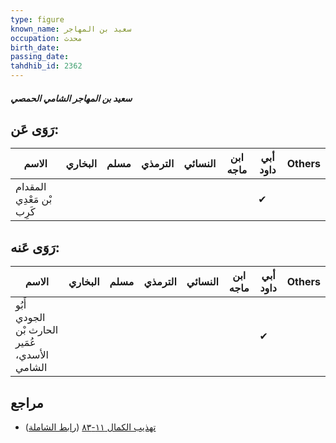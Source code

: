 ```yaml
---
type: figure
known_name: سعيد بن المهاجر
occupation: محدث
birth_date:
passing_date:
tahdhib_id: 2362
---
```

##### سعيد بن المهاجر الشامي الحمصي

## رَوَى عَن:
| الاسم                     | البخاري | مسلم | الترمذي | النسائي | ابن ماجه | أبي داود | Others |
| ------------------------- | ------- | ---- | ------- | ------- | -------- | -------- | ------ |
| المقدام بْن مَعْدِي كَرِب |         |      |         |         |          | ✔        |        |
## رَوَى عَنه:
| الاسم                                         | البخاري | مسلم | الترمذي | النسائي | ابن ماجه | أبي داود | Others |
| --------------------------------------------- | ------- | ---- | ------- | ------- | -------- | -------- | ------ |
| أَبُو الجودي الحارث بْن عُمَير الأسدي، الشامي |         |      |         |         |          | ✔        |        |
## مراجع
- [تهذيب الكمال ١١-٨٣](obsidian://open?vault=Tahdhib-al-Kamal&file=Figures/٢٣٦٢-سعيد%20بن%20المهاجر%20الشامي%20الحمصي) ([رابط الشاملة](https://shamela.ws/book/3722/5403))
